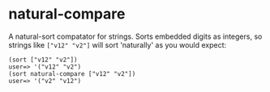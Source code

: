 # natural-compare

A natural-sort compatator for strings. Sorts embedded digits as integers, so
strings like `["v12" "v2"]` will sort 'naturally' as you would expect:

    (sort ["v12" "v2"])
    user=> '("v12" "v2")
    (sort natural-compare ["v12" "v2"])
    user=> '("v2" "v12")
